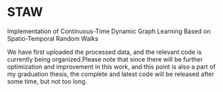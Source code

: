 # STAW
Implementation of Continuous-Time Dynamic Graph Learning Based on Spatio-Temporal Random Walks

We have first uploaded the processed data, and the relevant code is currently being organized.Please note that since there will be further optimization and improvement in this work, and this point is also a part of my graduation thesis, the complete and latest code will be released after some time, but not too long.
